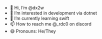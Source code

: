 - 👋 Hi, I’m @dx2w
- 👀 I’m interested in development via dotnet
- 🌱 I’m currently learning swift
- 📫 How to reach me @_rdc0 on discord
- 😄 Pronouns: He/They

<!---
dx2w/dx2w is a ✨ special ✨ repository because its `README.md` (this file) appears on your GitHub profile.
You can click the Preview link to take a look at your changes.
--->
